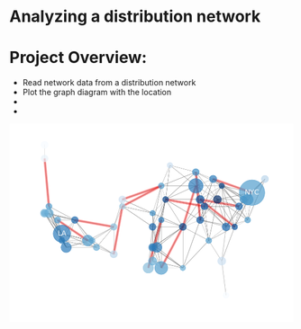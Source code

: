 # Analyzing a distribution network

# Project Overview:
* Read network data from a distribution network
* Plot the graph diagram with the location
* 
*

![alt text](https://github.com/janS95/analyzing_a_distribution_network/blob/main/images/network.png "Distribution Network")
